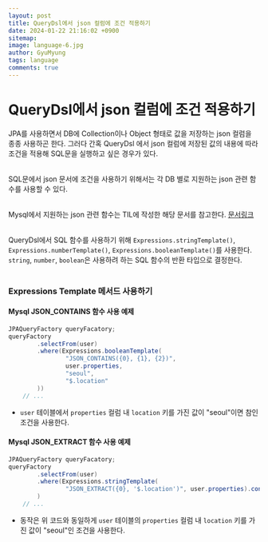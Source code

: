 ```yaml
---
layout:	post
title: QueryDsl에서 json 컬럼에 조건 적용하기
date: 2024-01-22 21:16:02 +0900
sitemap: 
image: language-6.jpg
author: GyuMyung
tags: language
comments: true
---
```


# QueryDsl에서 json 컬럼에 조건 적용하기

JPA를 사용하면서 DB에 Collection이나 Object 형태로 값을 저장하는 json 컬럼을 종종 사용하곤 한다. 그러다 간혹 QueryDsl 에서 json 컬럼에 저장된 값의 내용에 따라 조건을 적용해 SQL문을 실행하고 싶은 경우가 있다. <br/>
<br/>

SQL문에서 json 문서에 조건을 사용하기 위해서는 각 DB 별로 지원하는 json 관련 함수를 사용할 수 있다. <br/>
<br/>

Mysql에서 지원하는 json 관련 함수는 TIL에 작성한 해당 문서를 참고한다. [문서링크](https://github.com/lgm1007/TIL/blob/master/DB/R-DB/Mysql/Json%20%EB%8D%B0%EC%9D%B4%ED%84%B0%20%EA%B4%80%EB%A0%A8%20%ED%95%A8%EC%88%98.md)
<br/>
<br/>

QueryDsl에서 SQL 함수를 사용하기 위해 `Expressions.stringTemplate()`, `Expressions.numberTemplate()`, `Expressions.booleanTemplate()`를 사용한다. `string`, `number`, `boolean`은 사용하려 하는 SQL 함수의 반환 타입으로 결정한다. <br/>
<br/>

### Expressions Template 메서드 사용하기
#### Mysql JSON_CONTAINS 함수 사용 예제
```java
JPAQueryFactory queryFacatory;
queryFactory
        .selectFrom(user)
        .where(Expressions.booleanTemplate(
                "JSON_CONTAINS({0}, {1}, {2})",
                user.properties,
                "seoul",
                "$.location"
        ))
    // ...
```
* `user` 테이블에서 `properties` 컬럼 내 `location` 키를 가진 값이 "seoul"이면 참인 조건을 사용한다.

#### Mysql JSON_EXTRACT 함수 사용 예제
```java
JPAQueryFactory queryFacatory;
queryFactory
        .selectFrom(user)
        .where(Expressions.stringTemplate(
                "JSON_EXTRACT({0}, '$.location')", user.properties).contains("seoul")
        )
    // ...
```
* 동작은 위 코드와 동일하게 `user` 테이블의 `properties` 컬럼 내 `location` 키를 가진 값이 "seoul"인 조건을 사용한다.
